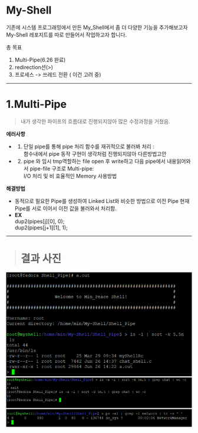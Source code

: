 # My-Shell
기존에 시스템 프로그래밍에서 만든 My_Shell에서 좀 더 다양한 기능을 추가해보고자 My-Shell 레포지트를 따로 만들어서 작업하고자 합니다.

총 목표
1. Multi-Pipe(6.26 완료)
2. redirection션(>) 
3. 프로세스 -> 쓰레드 전환 ( 이건 고려 중)
_____
# 1.Multi-Pipe
> 내가 생각한 파이프의 흐름대로 진행되지않아 많은 수정과정을 거쳤음. 

**에러사항**
* 1. 단일 pipe를 통해 pipe 처리 함수를 재귀적으로 불러봐 처리 
 :    
 함수내에서 pipe 동작 구현이 생각처럼 진행되지않아 다른방법고안
* 2. pipe 와 임시 tmp역할하는 file open 후 write하고 다음 pipe에서 내용읽어와서 pipe-file 구조로 Multi-pipe:     
I/O 처리 및 비 효율적인 Memory 사용방법

**해결방법**
* 동적으로 필요한 Pipe를 생성하여 Linked List와 비슷한 방법으로 이전 Pipe 현재 Pipe를 서로 이어서 이전 값을 불러와서 처리함.
* **EX**                 
dup2(pipes[j][0], 0);             
dup2(pipes[j+1][1], 1);
----
># 결과 사진
![Alt text](image.png)
![Alt text](image-2.png)
![Alt text](image-3.png)

